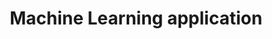 ---
weight: 20
title: Machine Learning application
layout: bundle

aliases:
  - /predictive-analytics/web-app
---